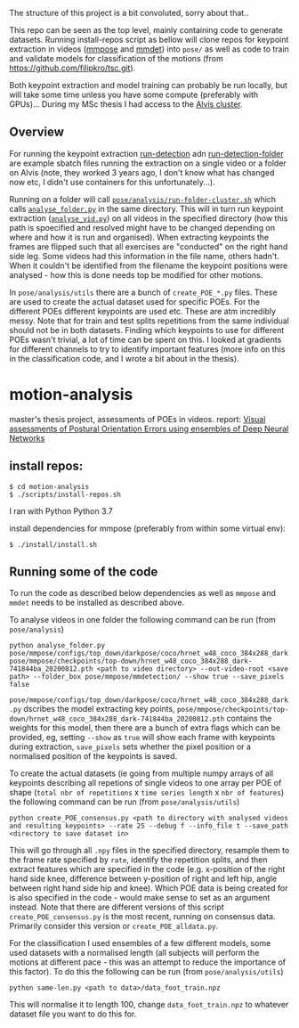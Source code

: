 The structure of this project is a bit convoluted, sorry about that..

This repo can be seen as the top level, mainly containing code to generate datasets. Running install-repos script as bellow will clone repos for keypoint extraction in videos ([mmpose](https://github.com/filipkro/mmpose.git) and [mmdet](https://github.com/filipkro/mmdetection.git)) into `pose/` as well as code to train and validate models for classification of the motions (from https://github.com/filipkro/tsc.git).

Both keypoint extraction and model training can probably be run locally, but will take some time unless you have some compute (preferably with GPUs)... During my MSc thesis I had access to the [Alvis cluster](https://www.c3se.chalmers.se/about/Alvis/).

## Overview
For running the keypoint extraction [run-detection](run-detection) adn [run-detection-folder](run-detection-folder) are example sbatch files running the extraction on a single video or a folder on Alvis (note, they worked 3 years ago, I don't know what has changed now etc, I didn't use containers for this unfortunately...).

Running on a folder will call [`pose/analysis/run-folder-cluster.sh`](pose/analysis/run-folder-cluster.sh) which calls [`analyse_folder.py`](pose/analysis/analyse_folder.py) in the same directory. This will in turn run keypoint extraction ([`analyse_vid.py`](pose/analysis/analyse_vid.py)) on all videos in the specified directory (how this path is spoecified and resolved might have to be changed depending on where and how it is run and organised). When extracting keypoints the frames are flipped such that all exercises are "conducted" on the right hand side leg. Some videos had this information in the file name, others hadn't. When it couldn't be identified from the filename the keypoint positions were analysed - how this is done needs top be modified for other motions.

In `pose/analysis/utils` there are a bunch of `create_POE_*.py` files. These are used to create the actual dataset used for specific POEs. For the different POEs different keypoints are used etc. These are atm incredibly messy. Note that for train and test splits repetitions from the same individual should not be in both datasets. Finding which keypoints to use for different POEs wasn't trivial, a lot of time can be spent on this. I looked at gradients for different channels to try to identify important features (more info on this in the classification code, and I wrote a bit about in the thesis).


# motion-analysis

master's thesis project, assessments of POEs in videos.
report: [Visual assessments of Postural Orientation Errors using ensembles of Deep Neural Networks](https://github.com/filipkro/motion-analysis/blob/master/tex/mt-motion-analysis.pdf)

## install repos:
```
$ cd motion-analysis
$ ./scripts/install-repos.sh
```

I ran with Python Python 3.7

install dependencies for mmpose (preferably from within some virtual env):
```
$ ./install/install.sh
```

## Running some of the code
To run the code as described below dependencies as well as `mmpose` and `mmdet` needs to be installed as described above.

To analyse videos in one folder the following command can be run (from `pose/analysis`)
```
python analyse_folder.py pose/mmpose/configs/top_down/darkpose/coco/hrnet_w48_coco_384x288_dark.py pose/mmpose/checkpoints/top-down/hrnet_w48_coco_384x288_dark-741844ba_20200812.pth <path to video directory> --out-video-root <save path> --folder_box pose/mmpose/mmdetection/ --show true --save_pixels false
```
`pose/mmpose/configs/top_down/darkpose/coco/hrnet_w48_coco_384x288_dark.py` dscribes the model extracting key points, `pose/mmpose/checkpoints/top-down/hrnet_w48_coco_384x288_dark-741844ba_20200812.pth` contains the weights for this model, then there are a bunch of extra flags which can be provided, eg, setting `--show` as `true` will show each frame with keypoints during extraction, `save_pixels` sets whether the pixel position or a normalised position of the keypoints is saved.

To create the actual datasets (ie going from multiple numpy arrays of all keypoints describing all repetions of single videos to one array per POE of shape (`total nbr of repetitions` x `time series length` x `nbr of features`) the following command can be run (from `pose/analysis/utils`)
```
python create_POE_consensus.py <path to directory with analysed videos and resulting keypoints> --rate 25 --debug f --info_file t --save_path <directory to save dataset in>
```
This will go through all `.npy` files in the specified directory, resample them to the frame rate specified by `rate`, identify the repetition splits, and then extract features which are specified in the code (e.g. x-position of the right hand side knee, difference between y-position of right and left hip, angle between right hand side hip and knee). Which POE data is being created for is also specified in the code - would make sense to set as an argument instead. Note that there are different versions of this script `create_POE_consensus.py` is the most recent, running on consensus data. Primarily consider this version or `create_POE_alldata.py`.

For the classification I used ensembles of a few different models, some used datasets with a normalised length (all subjects will perform the motions at different pace - this was an attempt to reduce the importance of this factor). To do this the following can be run (from `pose/analysis/utils`)
```
python same-len.py <path to data>/data_foot_train.npz
```
This will normalise it to length 100, change `data_foot_train.npz` to whatever dataset file you want to do this for.
